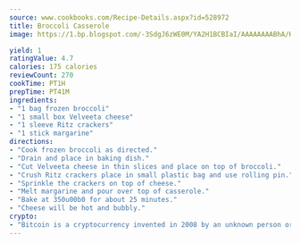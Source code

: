 ```yaml
---
source: www.cookbooks.com/Recipe-Details.aspx?id=528972
title: Broccoli Casserole
image: https://1.bp.blogspot.com/-3SdgJ6zWE0M/YA2H1BCBIaI/AAAAAAAABhA/KLu9yTsYBMkJQudB_uFGwTypBtmTiBfZgCLcBGAsYHQ/s320/4.png

yield: 1
ratingValue: 4.7
calories: 175 calories
reviewCount: 270
cookTime: PT1H
prepTime: PT41M
ingredients:
- "1 bag frozen broccoli"
- "1 small box Velveeta cheese"
- "1 sleeve Ritz crackers"
- "1 stick margarine"
directions:
- "Cook frozen broccoli as directed."
- "Drain and place in baking dish."
- "Cut Velveeta cheese in thin slices and place on top of broccoli."
- "Crush Ritz crackers place in small plastic bag and use rolling pin."
- "Sprinkle the crackers on top of cheese."
- "Melt margarine and pour over top of casserole."
- "Bake at 350u00b0 for about 25 minutes."
- "Cheese will be hot and bubbly."
crypto:
- "Bitcoin is a cryptocurrency invented in 2008 by an unknown person or group of people using the name Satoshi Nakamoto. The currency began use in 2009 when its implementation was released as open-source software. Bitcoin is a decentralized digital currency, without a central bank or single administrator that can be sent from user to user on the peer-to-peer bitcoin network without the need for intermediaries. Transactions are verified by network nodes through cryptography and recorded in a public distributed ledger called a blockchain. Bitcoins are created as a reward for a process known as mining. They can be exchanged for other currencies, products, and services. Research produced by the University of Cambridge estimated that in 2017, there were 2.9 to 5.8 million unique users using a cryptocurrency wallet, most of them using bitcoin."
---
```

